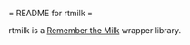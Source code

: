 = README for rtmilk =

rtmilk is a [Remember the Milk](http://www.rememberthemilk.com/) wrapper library.
